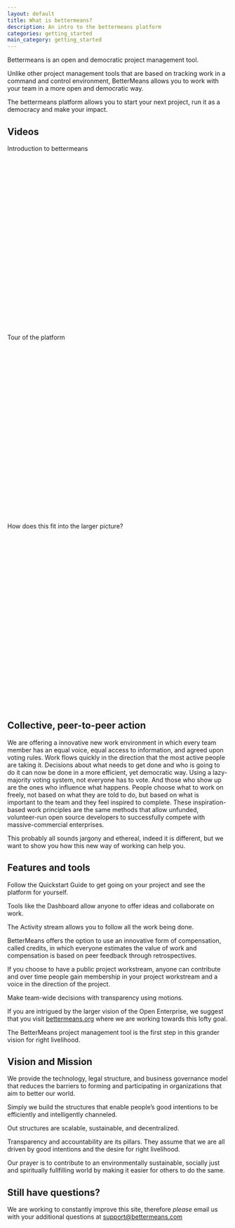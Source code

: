 ```yaml
---
layout: default
title: What is bettermeans?
description: An intro to the bettermeans platform
categories: getting_started
main_category: getting_started
---
```


Bettermeans is an open and democratic project management tool. 

Unlike other project management tools that are based on tracking work in a command and control environment, BetterMeans allows you to work with your team in a more open and democratic way. 

The bettermeans platform allows you to start your next project, run it as a democracy and make your impact.

Videos
------

Introduction to bettermeans

<object width="640" height="385"><param name="movie" value="http://www.youtube.com/v/MAlnMWlvw9g?fs=1&amp;hl=en_US"></param><param name="allowFullScreen" value="true"></param><param name="allowscriptaccess" value="always"></param><embed src="http://www.youtube.com/v/MAlnMWlvw9g?fs=1&amp;hl=en_US" type="application/x-shockwave-flash" allowscriptaccess="always" allowfullscreen="true" width="640" height="385"></embed></object>
  
Tour of the platform

<object width="640" height="385"><param name="movie" value="http://www.youtube.com/v/0wJAf229YUs?fs=1&amp;hl=en_US"></param><param name="allowFullScreen" value="true"></param><param name="allowscriptaccess" value="always"></param><embed src="http://www.youtube.com/v/0wJAf229YUs?fs=1&amp;hl=en_US" type="application/x-shockwave-flash" allowscriptaccess="always" allowfullscreen="true" width="640" height="385"></embed></object>
  
How does this fit into the larger picture?

<object width="640" height="390"><param name="movie" value="http://www.youtube.com/v/OZaxoRi6IlE&hl=en_US&feature=player_embedded&version=3"></param><param name="allowFullScreen" value="true"></param><param name="allowScriptAccess" value="always"></param><embed src="http://www.youtube.com/v/OZaxoRi6IlE&hl=en_US&feature=player_embedded&version=3" type="application/x-shockwave-flash" allowfullscreen="true" allowScriptAccess="always" width="640" height="390"></embed></object>

Collective, peer-to-peer action
-------------------------------

We are offering a innovative new work environment in which every team member has an equal voice, equal access to information, and agreed upon voting rules. Work flows quickly in the direction that the most active people are taking it. Decisions about what needs to get done and who is going to do it can now be done in a more efficient, yet democratic way. Using a lazy-majority voting system, not everyone has to vote. And those who show up are the ones who influence what happens. People choose what to work on freely, not based on what they are told to do, but based on what is important to the team and they feel inspired to complete.  These inspiration-based work principles are the same methods that allow unfunded, volunteer-run open source developers to successfully compete with massive-commercial enterprises. 

This probably all sounds jargony and ethereal, indeed it is different, but we want to show you how this new way of working can help you.

Features and tools
------------------

Follow the Quickstart Guide to get going on your project and see the platform for yourself.

Tools like the Dashboard allow anyone to offer ideas and collaborate on work.

The Activity stream allows you to follow all the work being done.

BetterMeans offers the option to use an innovative form of compensation, called credits, in which everyone estimates the value of work and compensation is based on peer feedback through retrospectives.

If you choose to have a public project workstream, anyone can contribute and over time people gain membership in your project workstream and a voice in the direction of the project.

Make team-wide decisions with transparency using motions.

If you are intrigued by the larger vision of the Open Enterprise, we suggest that you visit <a href="http://www.bettermeans.org">bettermeans.org</a> where we are working towards this lofty goal.

The BetterMeans project management tool is the first step in this grander vision for right livelihood.

Vision and Mission 
------------------

We provide the technology, legal structure, and business governance model that reduces the barriers to forming and participating in organizations that aim to better our world.

Simply we build the structures that enable people’s good intentions to be efficiently and intelligently channeled.

Out structures are scalable, sustainable, and decentralized.

Transparency and accountability are its pillars. They assume that we are all driven by good intentions and the desire for right livelihood.

Our prayer is to contribute to an environmentally sustainable, socially just and spiritually fullfilling world by making it easier for others to do the same.

Still have questions? 
---------------------

We are working to constantly improve this site, therefore _please_ email us with your additional questions at <a href="mailto:support@bettermeans.com">support@bettermeans.com</a>
